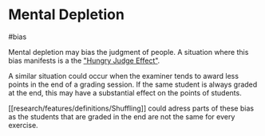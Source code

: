 # Mental Depletion
#bias 

Mental depletion may bias the judgment of people. A situation where this bias manifests is a the ["Hungry Judge Effect"](https://en.wikipedia.org/wiki/Hungry_judge_effect). 

A similar situation could occur when the examiner tends to award less points in the end of a grading session. If the same student is always graded at the end, this may have a substantial effect on the points of students.

[[research/features/definitions/Shuffling]] could adress parts of these bias as the students that are graded in the end are not the same for every exercise.